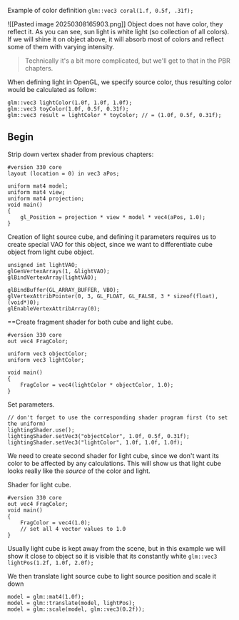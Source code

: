Example of color definition
`glm::vec3 coral(1.f, 0.5f, .31f);`

![[Pasted image 20250308165903.png]]
Object does not have color, they reflect it. As you can see, sun light is white light (so collection of all colors). If we will shine it on object above, it will absorb most of colors and reflect some of them with varying intensity.
> Technically it's a bit more complicated, but we'll get to that in the PBR chapters.

When defining light in OpenGL, we specify source color, thus resulting color would be calculated as follow:
```
glm::vec3 lightColor(1.0f, 1.0f, 1.0f); 
glm::vec3 toyColor(1.0f, 0.5f, 0.31f); 
glm::vec3 result = lightColor * toyColor; // = (1.0f, 0.5f, 0.31f);
```
## Begin

Strip down vertex shader from previous chapters:
```
#version 330 core 
layout (location = 0) in vec3 aPos;

uniform mat4 model; 
uniform mat4 view; 
uniform mat4 projection; 
void main() 
{ 
	gl_Position = projection * view * model * vec4(aPos, 1.0); 
}
```
Creation of light source cube, and defining it parameters requires us to create special VAO for this object, since we want to differentiate cube object from light cube object.

```
unsigned int lightVAO;
glGenVertexArrays(1, &lightVAO);
glBindVertexArray(lightVAO);

glBindBuffer(GL_ARRAY_BUFFER, VBO);
glVertexAttribPointer(0, 3, GL_FLOAT, GL_FALSE, 3 * sizeof(float), (void*)0);
glEnableVertexAttribArray(0);
```
==Create fragment shader for both cube and light cube.
```
#version 330 core
out vec4 FragColor;

uniform vec3 objectColor;
uniform vec3 lightColor;

void main()
{
	FragColor = vec4(lightColor * objectColor, 1.0);
}
```
Set parameters.
```
// don't forget to use the corresponding shader program first (to set the uniform) 
lightingShader.use(); 
lightingShader.setVec3("objectColor", 1.0f, 0.5f, 0.31f); 
lightingShader.setVec3("lightColor", 1.0f, 1.0f, 1.0f);
```
We need to create second shader for light cube, since we don't want its color to be affected by any calculations. This will show us that  light cube looks really like the *source* of the color and light.

Shader for light cube.
```
#version 330 core 
out vec4 FragColor; 
void main() 
{ 
	FragColor = vec4(1.0); 
	// set all 4 vector values to 1.0 
}
```
Usually light cube is kept away from the scene, but in this example we will show it close to object so it is visible that its constantly white
`glm::vec3 lightPos(1.2f, 1.0f, 2.0f);`

We then translate light source cube to light source position and scale it down
```
model = glm::mat4(1.0f); 
model = glm::translate(model, lightPos); 
model = glm::scale(model, glm::vec3(0.2f));
```
